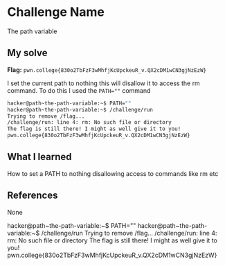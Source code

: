 # Challenge Name
The path variable

## My solve
**Flag:** `pwn.college{830o2TbFzF3wMhfjKcUpckeuR_v.QX2cDM1wCN3gjNzEzW}`

I set the current path to nothing this will disallow it to access the rm command. To do this I used the `PATH=""` command
```bash
hacker@path~the-path-variable:~$ PATH=""
hacker@path~the-path-variable:~$ /challenge/run
Trying to remove /flag...
/challenge/run: line 4: rm: No such file or directory
The flag is still there! I might as well give it to you!
pwn.college{830o2TbFzF3wMhfjKcUpckeuR_v.QX2cDM1wCN3gjNzEzW}
```

## What I learned
How to set a PATH to nothing disallowing access to commands like rm etc

## References 
None


hacker@path~the-path-variable:~$ PATH=""
hacker@path~the-path-variable:~$ /challenge/run
Trying to remove /flag...
/challenge/run: line 4: rm: No such file or directory
The flag is still there! I might as well give it to you!
pwn.college{830o2TbFzF3wMhfjKcUpckeuR_v.QX2cDM1wCN3gjNzEzW}